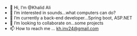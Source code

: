 - 👋 Hi, I’m @Khalid Ali
- 👀 I’m interested in sounds...what computers can do?
- 🌱 I’m currently a back-end developer...Spring boot, ASP.NET
- 💞️ I’m looking to collaborate on...some projects
- 📫 How to reach me ... kh.inv24@gmail.com

<!---
MorrshidKhalid/MorrshidKhalid is a ✨ special ✨ repository because its `README.md` (this file) appears on your GitHub profile.
You can click the Preview link to take a look at your changes.
--->
